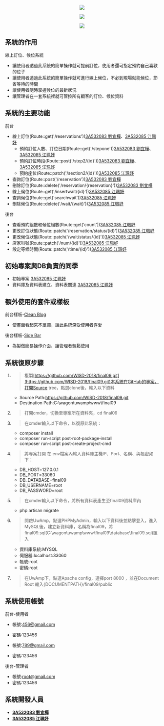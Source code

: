 <p align="center"><img src="https://i.imgur.com/USDHjHb.png"></p>
<p align="center"><img src="https://i.imgur.com/YHfY0Uk.png"></p>
<p align="center"><img src="https://i.imgur.com/EewBcnq.png"></p>


## 系統的作用

線上訂位、候位系統

- 讓使用者透過此系統的簡單操作就可提前訂位，使用者還可指定預約自己喜歡的位子
- 讓使用者透過此系統的簡單操作就可進行線上候位，不必到現場就能候位，節省等待的時間
- 讓使用者隨時掌握候位的最新狀況
- 讓管理者在一套系統裡就可管控所有顧客的訂位、候位資料

## 系統的主要功能
前台
- 線上訂位(Route::get('/reservations'))[3A532083 劉宜樺](https://github.com/3A532083)、[3A532085 江珮妤](https://github.com/3A532085)
  - 預約訂位人數、訂位日期(Route::get('/stepone'))[3A532083 劉宜樺](https://github.com/3A532083)、[3A532085 江珮妤](https://github.com/3A532085)
  - 預約訂位時段(Route::post('/step2/{id}'))[3A532083 劉宜樺](https://github.com/3A532083)、[3A532085 江珮妤](https://github.com/3A532085)
  - 預約座位(Route::patch('/section2/{id}'))[3A532085 江珮妤](https://github.com/3A532085)
- 查詢訂位(Route::post('/reservation'))[3A532083 劉宜樺](https://github.com/3A532083)
- 刪除訂位(Route::delete('/reservation/{reservation}'))[3A532083 劉宜樺](https://github.com/3A532083)
- 線上候位(Route::get('/insertwait/{id}'))[3A532085 江珮妤](https://github.com/3A532085)
- 查詢候位(Route::get('searchwait'))[3A532085 江珮妤](https://github.com/3A532085)
- 刪除候位(Route::delete('/wait/{wait}'))[3A532085 江珮妤](https://github.com/3A532085)

後台
- 查看預約組數和候位組數(Route::get('count'))[3A532085 江珮妤](https://github.com/3A532085)
- 更改訂位狀態(Route::patch('/reservation/status/{id}'))[3A532085 江珮妤](https://github.com/3A532085)
- 更改候位狀態(Route::patch('/wait/status/{id}'))[3A532085 江珮妤](https://github.com/3A532085)
- 店家叫號(Route::patch('/num/{id}'))[3A532085 江珮妤](https://github.com/3A532085)
- 設定等候時間(Route::patch('/time/{id}'))[3A532085 江珮妤](https://github.com/3A532085)

## 初始專案與DB負責的同學

- 初始專案 [3A532085 江珮妤](https://github.com/3A532085)
- 資料庫及資料表建立、資料表關連 [3A532085 江珮妤](https://github.com/3A532085)

## 額外使用的套件或樣板 

前台樣板-[Clean Blog](https://startbootstrap.com/template-overviews/clean-blog/)
- 使畫面看起來不單調，讓此系統深受使用者喜愛

後台樣板-[Side Bar](https://startbootstrap.com/template-overviews/simple-sidebar/)
- 為製做簡易操作介面，讓管理者輕鬆使用

## 系統復原步驟

1. > 複製[https://github.com/WISD-2018/final09.git](https://github.com/WISD-2018/final09.git)本系統在GitHub的專案，打開Source tree，點選clone後，輸入以下資料
     - Source Path:https://github.com/WISD-2018/final09.git
     - Destination Path:C:\wagon\uwamp\www\final09
2. > 打開cmder，切換至專案所在資料夾，cd final09
3. > 在cmder輸入以下命令，以復原此系統：
     - composer install
     - composer run‐script post‐root‐package‐install
     - composer run‐script post‐create‐project‐cmd
4. > 將專案打開 在.env檔案內輸入資料庫主機IP、Port、名稱、與帳密如下：
     - DB_HOST=127.0.0.1
     - DB_PORT=33060
     - DB_DATABASE=final09
     - DB_USERNAME=root
     - DB_PASSWORD=root
5. > 在cmder輸入以下命令，將所有資料表產生至final09資料庫內
     - php artisan migrate
6. > 開啟UwAmp，點選PHPMyAdmin，輸入以下資料後並點擊登入，進入MySQL後，建立新資料庫，名稱為final09，將final09.sql(C:\wagon\uwamp\www\final09\database\final09.sql)匯入
     - 資料庫系統:MYSQL
     - 伺服器:localhost:33060
     - 帳號:root
     - 密碼:root
7. > 在UwAmp下，點選Apache config，選擇port 8000 ，並在Document Root 輸入{DOCUMENTPATH}/final09/public

## 系統使用帳號

前台-使用者
- 帳號:456@gmail.com
- 密碼:123456

- 帳號:789@gmail.com
- 密碼:123456

後台-管理者
- 帳號:root@gmail.com
- 密碼:123456

## 系統開發人員

- **[3A532083 劉宜樺](https://github.com/3A532083)**
- **[3A532085 江珮妤](https://github.com/3A532085)**
